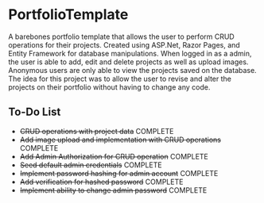 # PortfolioTemplate

A barebones portfolio template that allows the user to perform CRUD operations for their projects.
Created using ASP.Net, Razor Pages, and Entity Framework for database manipulations. 
When logged in as a admin, the user is able to add, edit and delete projects as well as upload images.
Anonymous users are only able to view the projects saved on the database.
The idea for this project was to allow the user to revise and alter the projects on their portfolio without having to change any code.

## To-Do List
- ~~CRUD operations with project data~~ COMPLETE
- ~~Add image upload and implementation with CRUD operations~~ COMPLETE
- ~~Add Admin Authorization for CRUD operation~~ COMPLETE
- ~~Seed default admin credentials~~ COMPLETE
- ~~Implement password hashing for admin account~~ COMPLETE
- ~~Add verification for hashed password~~ COMPLETE
- ~~Implement ability to change admin password~~ COMPLETE
